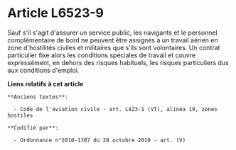 # Article L6523-9

Sauf s'il s'agit d'assurer un service public, les navigants et le personnel complémentaire de bord ne peuvent être assignés à
un travail aérien en zone d'hostilités civiles et militaires que s'ils sont volontaires. Un contrat particulier fixe alors
les conditions spéciales de travail et couvre expressément, en dehors des risques habituels, les risques particuliers dus aux
conditions d'emploi.

**Liens relatifs à cet article**

	**Anciens textes**:

	  - Code de l'aviation civile - art. L423-1 (VT), alinéa 19, zones hostiles

	**Codifié par**:

	  - Ordonnance n°2010-1307 du 28 octobre 2010 - art. (V)
